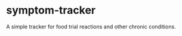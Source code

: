 symptom-tracker
===============

A simple tracker for food trial reactions and other chronic conditions.
